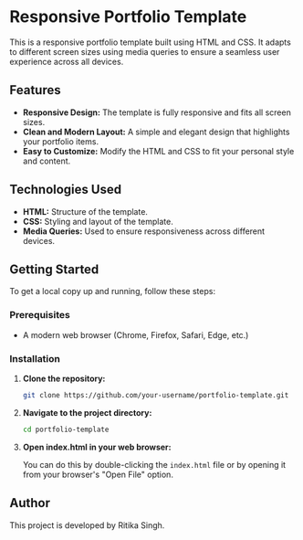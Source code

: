 # Responsive Portfolio Template

This is a responsive portfolio template built using HTML and CSS. It adapts to different screen sizes using media queries to ensure a seamless user experience across all devices.

## Features

- **Responsive Design:** The template is fully responsive and fits all screen sizes.
- **Clean and Modern Layout:** A simple and elegant design that highlights your portfolio items.
- **Easy to Customize:** Modify the HTML and CSS to fit your personal style and content.

## Technologies Used

- **HTML:** Structure of the template.
- **CSS:** Styling and layout of the template.
- **Media Queries:** Used to ensure responsiveness across different devices.


## Getting Started

To get a local copy up and running, follow these steps:

### Prerequisites

- A modern web browser (Chrome, Firefox, Safari, Edge, etc.)

### Installation

1. **Clone the repository:**

   ```bash
   git clone https://github.com/your-username/portfolio-template.git

2. **Navigate to the project directory:**

    ```bash
    cd portfolio-template
3. **Open index.html in your web browser:**

   You can do this by double-clicking the `index.html` file or by opening it from your browser's "Open File" option.

## Author
This project is developed by Ritika Singh.
